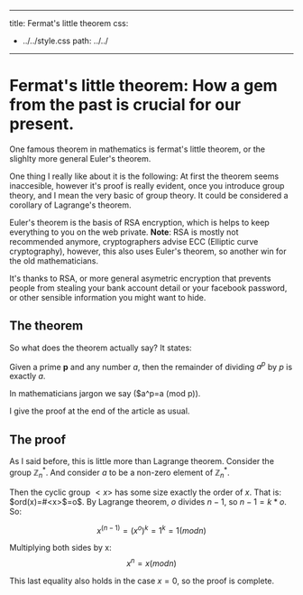 
---
title: Fermat's little theorem
css:
- ../../style.css
path: ../../

---
# Fermat's little theorem: How a gem from the past is crucial for our present.

One famous theorem in mathematics is fermat's little theorem, or the slighlty more general Euler's theorem.

One thing I really like about it is the following: At first the theorem seems inaccesible, however it's proof is really evident, once you introduce group theory,
and I mean the very basic of group theory.
It could be considered a corollary of Lagrange's theorem.

Euler's theorem is the basis of RSA encryption, which is helps to keep everything to you on the web private.
**Note**: RSA is mostly not recommended anymore, cryptographers advise ECC (Elliptic curve cryptography), however,
this also uses Euler's theorem, so another win for the old mathematicians.

It's thanks
to RSA, or more general asymetric encryption that prevents people from stealing your bank account detail or your facebook password, or
other sensible information you might want to hide.

## The theorem

So what does the theorem actually say? It states:

Given a prime **p** and any number $a$, then the remainder of dividing $a^p$ by $p$ is exactly $a$.

In mathematicians jargon we say ($a^p=a (mod p)).

I give the proof at the end of the article as usual.



## The proof

As I said before, this is little more than Lagrange theorem. Consider
the group $\mathbb{Z}_n^*$. And consider $a$ to be a non-zero element of $\mathbb{Z}_n^*$.

Then the cyclic group $<x>$ has some size exactly the order of $x$. That is:
$ord(x)=#<x>$=o$.
By Lagrange theorem, $o$ divides $n-1$, so $n-1=k*o$. So:

$$
x^(n-1)=(x^o)^k=1^k=1 (mod n)
$$

Multiplying both sides by x:
$$
x^n=x (mod n)
$$

This last equality also holds in the case $x=0$, so the proof is complete.
